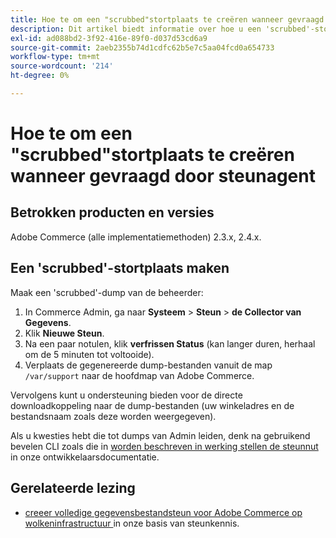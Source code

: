 ```yaml
---
title: Hoe te om een "scrubbed"stortplaats te creëren wanneer gevraagd door steunagent
description: Dit artikel biedt informatie over hoe u een 'scrubbed'-stortplaats (back-up) van uw database en code kunt maken vanuit de Adobe Commerce Admin wanneer u daarom wordt gevraagd om er een te leveren door een Adobe Commerce-ondersteuningsagent. Deze dump sluit uw mediabestanden uit om het proces te versnellen en een veel kleiner bestand te maken. Alle gevoelige gegevens worden gehashed wanneer het maken van de gegevensbestandsteun.
exl-id: ad088bd2-3f92-416e-89f0-d037d53cd6a9
source-git-commit: 2aeb2355b74d1cdfc62b5e7c5aa04fcd0a654733
workflow-type: tm+mt
source-wordcount: '214'
ht-degree: 0%

---
```


# Hoe te om een &quot;scrubbed&quot;stortplaats te creëren wanneer gevraagd door steunagent


## Betrokken producten en versies

Adobe Commerce (alle implementatiemethoden) 2.3.x, 2.4.x.

## Een &#39;scrubbed&#39;-stortplaats maken

Maak een &#39;scrubbed&#39;-dump van de beheerder:

1. In Commerce Admin, ga naar **Systeem** > **Steun** > **de Collector van Gegevens**.
1. Klik **Nieuwe Steun**.
1. Na een paar notulen, klik **verfrissen Status** (kan langer duren, herhaal om de 5 minuten tot voltooide).
1. Verplaats de gegenereerde dump-bestanden vanuit de map `/var/support` naar de hoofdmap van Adobe Commerce.

Vervolgens kunt u ondersteuning bieden voor de directe downloadkoppeling naar de dump-bestanden (uw winkeladres en de bestandsnaam zoals deze worden weergegeven).

Als u kwesties hebt die tot dumps van Admin leiden, denk na gebruikend bevelen CLI zoals die in [ worden beschreven in werking stellen de steunnut ](https://experienceleague.adobe.com/nl/docs/commerce-operations/configuration-guide/cli/run-support-utilities) in onze ontwikkelaarsdocumentatie.

## Gerelateerde lezing

* [ creeer volledige gegevensbestandsteun voor Adobe Commerce op wolkeninfrastructuur ](/help/how-to/general/create-database-dump-on-cloud.md) in onze basis van steunkennis.

